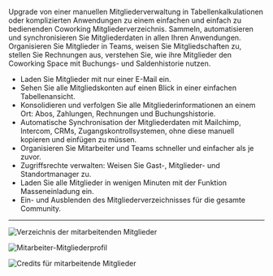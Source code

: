 Upgrade von einer manuellen Mitgliederverwaltung in Tabellenkalkulationen oder komplizierten Anwendungen zu einem einfachen und einfach zu bedienenden Coworking Mitgliederverzeichnis. Sammeln, automatisieren und synchronisieren Sie Mitgliederdaten in allen Ihren Anwendungen. Organisieren Sie Mitglieder in Teams, weisen Sie Mitgliedschaften zu, stellen Sie Rechnungen aus, verstehen Sie, wie ihre Mitglieder den Coworking Space mit Buchungs- und Saldenhistorie nutzen.

- Laden Sie Mitglieder mit nur einer E-Mail ein. 
- Sehen Sie alle Mitgliedskonten auf einen Blick in einer einfachen Tabellenansicht.
- Konsolidieren und verfolgen Sie alle Mitgliederinformationen an einem Ort: Abos, Zahlungen, Rechnungen und Buchungshistorie.
- Automatische Synchronisation der Mitgliederdaten mit Mailchimp, Intercom, CRMs, Zugangskontrollsystemen, ohne diese manuell kopieren und einfügen zu müssen.
- Organisieren Sie Mitarbeiter und Teams schneller und einfacher als je zuvor.
- Zugriffsrechte verwalten: Weisen Sie Gast-, Mitglieder- und Standortmanager zu.
- Laden Sie alle Mitglieder in wenigen Minuten mit der Funktion Masseneinladung ein.
- Ein- und Ausblenden des Mitgliederverzeichnisses für die gesamte Community.

---

![Verzeichnis der mitarbeitenden Mitglieder](https://s3.ap-northeast-2.amazonaws.com/marketing.feature.andcards.com/directory-members.jpg)


![Mitarbeiter-Mitgliederprofil](https://s3.ap-northeast-2.amazonaws.com/marketing.feature.andcards.com/directory-profile.jpg)


![Credits für mitarbeitende Mitglieder](https://s3.ap-northeast-2.amazonaws.com/marketing.feature.andcards.com/directory-credits.jpg)
